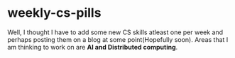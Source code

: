 weekly-cs-pills
===============

Well, I thought I have to add some new CS skills atleast one per week and perhaps posting them on a blog at some point(Hopefully soon). Areas that I am thinking to work on are **AI and Distributed computing**.
